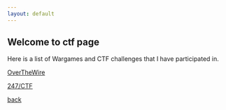 ```yaml
---
layout: default
---
```


## Welcome to ctf page

Here is a list of Wargames and CTF challenges that I have participated in.

[OverTheWire](overthewire.org)

[247/CTF](247ctf.com)

[back](./)
